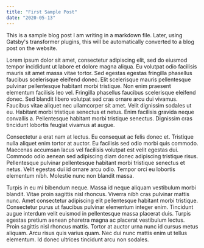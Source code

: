 ```yaml
---
title: "First Sample Post"
date: "2020-05-13"
---
```


This is a sample blog post I am writing in a markdown file. Later, using Gatsby's transformer plugins, this will be automatically converted to a blog post on the website. 

Lorem ipsum dolor sit amet, consectetur adipiscing elit, sed do eiusmod tempor incididunt ut labore et dolore magna aliqua. Eu volutpat odio facilisis mauris sit amet massa vitae tortor. Sed egestas egestas fringilla phasellus faucibus scelerisque eleifend donec. Elit scelerisque mauris pellentesque pulvinar pellentesque habitant morbi tristique. Non enim praesent elementum facilisis leo vel. Fringilla phasellus faucibus scelerisque eleifend donec. Sed blandit libero volutpat sed cras ornare arcu dui vivamus. Faucibus vitae aliquet nec ullamcorper sit amet. Velit dignissim sodales ut eu. Habitant morbi tristique senectus et netus. Enim facilisis gravida neque convallis a. Pellentesque habitant morbi tristique senectus. Dignissim cras tincidunt lobortis feugiat vivamus at augue.


Consectetur a erat nam at lectus. Eu consequat ac felis donec et. Tristique nulla aliquet enim tortor at auctor. Eu facilisis sed odio morbi quis commodo. Maecenas accumsan lacus vel facilisis volutpat est velit egestas dui. Commodo odio aenean sed adipiscing diam donec adipiscing tristique risus. Pellentesque pulvinar pellentesque habitant morbi tristique senectus et netus. Velit egestas dui id ornare arcu odio. Tempor orci eu lobortis elementum nibh. Molestie nunc non blandit massa.

Turpis in eu mi bibendum neque. Massa id neque aliquam vestibulum morbi blandit. Vitae proin sagittis nisl rhoncus. Viverra nibh cras pulvinar mattis nunc. Amet consectetur adipiscing elit pellentesque habitant morbi tristique. Consectetur purus ut faucibus pulvinar elementum integer enim. Tincidunt augue interdum velit euismod in pellentesque massa placerat duis. Turpis egestas pretium aenean pharetra magna ac placerat vestibulum lectus. Proin sagittis nisl rhoncus mattis. Tortor at auctor urna nunc id cursus metus aliquam. Arcu risus quis varius quam. Nec dui nunc mattis enim ut tellus elementum. Id donec ultrices tincidunt arcu non sodales.
